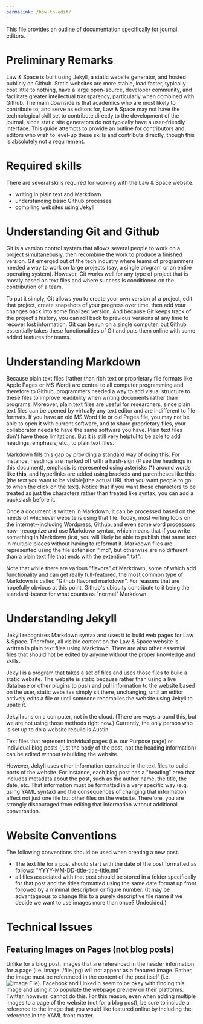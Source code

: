 ```yaml
---
permalink: /how-to-edit/
---
```

This file provides an outline of documentation specifically for journal editors.

# Preliminary Remarks

Law & Space is built using Jekyll, a static website generator, and hosted publicly on Github. Static websites are more stable, load faster, typically cost little to nothing, have a large open-source, developer community, and facilitate greater intellectual transparency, particularly when combined with Github. The main downside is that academics who are most likely to contribute to, and serve as editors for, Law & Space may not have the technological skill set to contribute directly to the development of the journal, since static site generators do not typically have a user-friendly interface. This guide attempts to provide an outline for contributors and editors who wish to level-up these skills and contribute directly, though this is absolutely not a requirement.

# Required skills

There are several skills required for working with the Law & Space website.

- writing in plain text and Markdown
- understanding basic Github processes
- compiling websites using Jekyll

# Understanding Git and Github

Git is a version control system that allows several people to work on a project simultaneously, then recombine the work to produce a finished version. Git emerged out of the tech industry where teams of programmers needed a way to work on large projects (say, a single program or an entire operating system). However, Git works well for any type of project that is mostly based on text files and where success is conditioned on the contribution of a team.

To put it simply, Git allows you to create your own version of a project, edit that project, create snapshots of your progress over time, then add your changes back into some finalized version. And because Git keeps track of the project's history, you can roll back to previous versions at any time to recover lost information. Git can be run on a single computer, but Github essentially takes these functionalities of Git and puts them online with some added features for teams.

# Understanding Markdown

Because plain text files (rather than rich text or proprietary file formats like Apple Pages or MS Word) are central to all computer programming and therefore to Github, programmers needed a way to add visual structure to these files to improve readibility when writing documents rather than programs. Moreover, plain text files are useful for researchers, since plain text files can be opened by virtually any text editor and are indifferent to file formats. If you have an old MS Word file or old Pages file, you may not be able to open it with current software, and to share proprietary files, your collaborator needs to have the same software you have. Plain text files don't have these limitations. But it is still very helpful to be able to add headings, emphasis, etc., to plain text files.

Markdown fills this gap by providing a standard way of doing this. For instance, headings are marked off with a hash-sign (\# see the headings in this document), emphasis is represented using asterisks (\*) around words **like this**, and hyperlinks are added using brackets and parentheses like this: \[the text you want to be visible\]\(the actual URL that you want people to go to when the click on the text\). Notice that if you want those characters to be treated as just the characters rather than treated like syntax, you can add a backslash before it.

Once a document is written in Markdown, it can be processed based on the needs of whichever website is using that file. Today, most writing tools on the internet--including Wordpress, Github, and even some word processors now--recognize and use Markdown syntax, which means that if you write something in Markdown *first*, you will likely be able to publish that same text in multiple places without having to reformat it. Markdown files are represented using the file extension ".md", but otherwise are no different than a plain text file that ends with the extention ".txt".

Note that while there are various "flavors" of Markdown, some of which add functionality and can get really full-featured, the most common type of Markdown is called "Github flavored markdown". For reasons that are hopefully obvious at this point, Github's ubiquity contribute to it being the standard-bearer for what counts as "normal" Markdown.

# Understanding Jekyll

Jekyll recognizes Markdown syntax and uses it to build web pages for Law & Space. Therefore, all visible content on the Law & Space website is written in plain text files using Markdown. There are also other essential files that should not be edited by anyone without the proper knowledge and skills.

Jekyll is a program that takes a set of files and uses those files to build a static website. The website is static because rather than using a live database or other plugins to push and pull information to the website based on the user, static websites simply sit there, unchanging, until an editor actively edits a file or until someone recompiles the website using Jekyll to upate it.

Jekyll runs on a computer, not in the cloud. (There are ways around this, but we are not using those methods right now.) Currently, the only person who is set up to do a website rebuild is Austin.

Text files that represent individual pages (i.e. our Purpose page) or individual blog posts (just the body of the post, not the heading information) can be edited without rebuilding the website.

However, Jekyll uses other information contained in the text files to build parts of the website. For instance, each blog post has a "heading" area that includes metadata about the post, such as the author name, the title, the date, etc. That information must be formatted in a very specific way (e.g. using YAML syntax) and the consequences of changing that information affect not just one file but other files on the website. Therefore, you are strongly discouraged from editing that information without additional conversation.

# Website Conventions

The following conventions should be used when creating a new post.
- The text file for a post should start with the date of the post formatted as follows: "YYYY-MM-DD-title-title-title.md"
- all files associated with that post should be stored in a folder specifically for that post and the titles formatted using the same date format up front followed by a minimal description or figure number. (It may be advantageous to change this to a purely descriptive file name if we decide we want to use images more than once? Undecided.)

# Technical Issues

## Featuring Images on Pages (not blog posts)

Unlike for a blog post, images that are referenced in the header information for a page (i.e. image: /file.jpg) will not appear as a featured image. Rather, the image must be referenced in the content of the post itself (i.e. ![Image File](/file.jpg)). Facebook and LinkedIn seem to be okay with finding this image and using it to populate the webpage preview on their platforms. Twitter, however, cannot do this. For this reason, even when adding multiple images to a page of the website (not for a blog post), be sure to include a reference to the image that you would like featured online by including the reference in the YAML front matter.
